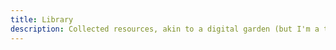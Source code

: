 ```yaml
---
title: Library
description: Collected resources, akin to a digital garden (but I'm a terrible gardener) or commonplace book (but one book is not enough).
---
```

